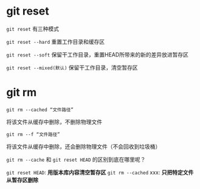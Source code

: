   # git reset
 
 `git reset` 有三种模式 
 
 `git reset --hard` 重置工作目录和缓存区
 
 `git reset --soft` 保留干工作目录，重置HEAD所带来的新的差异放进暂存区
 
 `git reset --mixed(默认)` 保留干工作目录，清空暂存区
 
 
 # git rm

`git rm --cached “文件路径”` 

将该文件从缓存中删除，不删除物理文件

`git rm --f “文件路径”`

将该文件从缓存中删除，还会删除物理文件（不会回收到垃圾桶）

`git rm --cache` 和 `git reset HEAD` 的区别到底在哪里呢？

`git reset HEAD`: **用版本库内容清空暂存区** 
`git rm --cached` xxx: **只把特定文件从暂存区删除**
